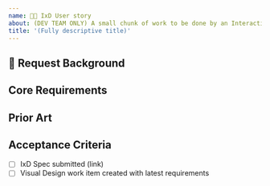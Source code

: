 ```yaml
---
name: 🧑‍🎨 IxD User story
about: (DEV TEAM ONLY) A small chunk of work to be done by an Interaction Designer
title: '(Fully descriptive title)'
---
```


<!-- Ensure the title can be understood without the parent item's context, e.g. "nimble-datepicker Interaction Design" rather than just "Interaction Design" -->

## 📌 Request Background

<!-- A short description of the request and requester. E.g. Who is the client and how do they expect to use the component? -->

## Core Requirements

<!-- Outline the essential requirements of the component. E.g. For a date picker… 

- User must to be able to specify a _specific date_ for use in filter query
- User should not be able to specify an invalid date
- User must be able to enter date with keyboard interaction alone
- … -->

## Prior Art

<!-- Provide an overview of other common implementations of this component. What does FAST provide out of the box? Material, AzDO, [others](https://storybook.js.org/showcase)?

| Design System | Positives | Negatives |
|---------------|-----------|-----------|
| FAST          | …         | …         |
| Material      | …         | …         | -->

## Acceptance Criteria

- [ ] IxD Spec submitted (link)
- [ ] Visual Design work item created with latest requirements